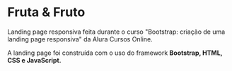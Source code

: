 <h1> Fruta & Fruto </h1>

Landing page responsiva feita durante o curso "Bootstrap: criação de uma landing page responsiva" da Alura Cursos Online.

A landing page foi construída com o uso do framework <b>Bootstrap, HTML, CSS e JavaScript. </b>
